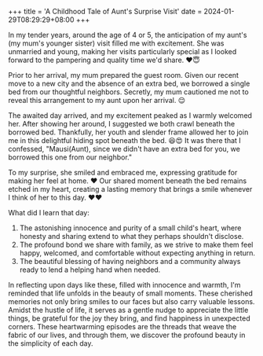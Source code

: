 +++
title = 'A Childhood Tale of Aunt\'s Surprise Visit'
date = 2024-01-29T08:29:29+08:00
+++



In my tender years, around the age of 4 or 5, the anticipation of my aunt's (my mum's younger sister) visit filled me with excitement. She was unmarried and young, making her visits particularly special as I looked forward to the pampering and quality time we'd share. ❤️😇

Prior to her arrival, my mum prepared the guest room. Given our recent move to a new city and the absence of an extra bed, we borrowed a single bed from our thoughtful neighbors. Secretly, my mum cautioned me not to reveal this arrangement to my aunt upon her arrival. 😌

The awaited day arrived, and my excitement peaked as I warmly welcomed her. After showing her around, I suggested we both crawl beneath the borrowed bed. Thankfully, her youth and slender frame allowed her to join me in this delightful hiding spot beneath the bed. 😆😍 
It was there that I confessed, "Mausi(Aunt), since we didn't have an extra bed for you, we borrowed this one from our neighbor."

To my surprise, she smiled and embraced me, expressing gratitude for making her feel at home. ❤️ Our shared moment beneath the bed remains etched in my heart, creating a lasting memory that brings a smile whenever I think of her to this day. ❤️❤️

What did I learn that day:

1. The astonishing innocence and purity of a small child's heart, where honesty and sharing extend to what they perhaps shouldn't disclose.
2. The profound bond we share with family, as we strive to make them feel happy, welcomed, and comfortable without expecting anything in return.
3. The beautiful blessing of having neighbors and a community always ready to lend a helping hand when needed.

In reflecting upon days like these, filled with innocence and warmth, I'm reminded that life unfolds in the beauty of small moments. These cherished memories not only bring smiles to our faces but also carry valuable lessons. Amidst the hustle of life, it serves as a gentle nudge to appreciate the little things, be grateful for the joy they bring, and find happiness in unexpected corners. These heartwarming episodes are the threads that weave the fabric of our lives, and through them, we discover the profound beauty in the simplicity of each day.